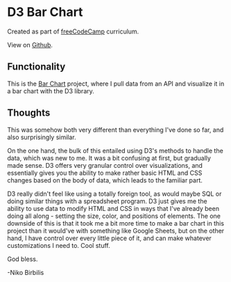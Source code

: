 # D3 Bar Chart

Created as part of [freeCodeCamp](https://www.freecodecamp.org) curriculum.

View on [Github](https://github.com/harmolipi/d3-bar-chart).

## Functionality

This is the [Bar Chart](https://www.freecodecamp.org/learn/data-visualization/data-visualization-projects/visualize-data-with-a-bar-chart) project, where I pull data from an API and visualize it in a bar chart with the D3 library.

## Thoughts

This was somehow both very different than everything I've done so far, and also surprisingly similar.

On the one hand, the bulk of this entailed using D3's methods to handle the data, which was new to me. It was a bit confusing at first, but gradually made sense. D3 offers very granular control over visualizations, and essentially gives you the ability to make rather basic HTML and CSS changes based on the body of data, which leads to the familiar part.

D3 really didn't feel like using a totally foreign tool, as would maybe SQL or doing similar things with a spreadsheet program. D3 just gives me the ability to use data to modify HTML and CSS in ways that I've already been doing all along - setting the size, color, and positions of elements. The one downside of this is that it took me a bit more time to make a bar chart in this project than it would've with something like Google Sheets, but on the other hand, I have control over every little piece of it, and can make whatever customizations I need to. Cool stuff.

God bless.

-Niko Birbilis
